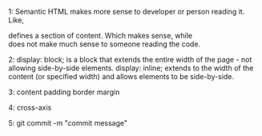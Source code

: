 1: Semantic HTML makes more sense to developer or person reading it. Like, <section></section> defines a section of content.
Which makes sense, while <div></div> does not make much sense to someone reading the code.

2: display: block; is a block that extends the entire width of the page - not allowing side-by-side elements. 
    display: inline; extends to the width of the content (or specified width) and allows elements to be side-by-side.

3: content
   padding
   border
   margin

4: cross-axis

5: git commit -m "commit message"